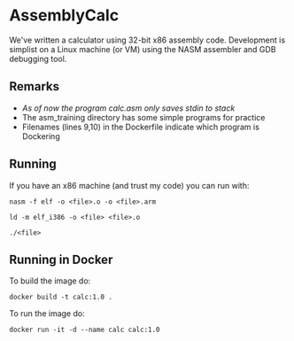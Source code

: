 # AssemblyCalc
We've written a calculator using 32-bit x86 assembly code. Development is simplist on a Linux
machine (or VM) using the NASM assembler and GDB debugging tool.

## Remarks
- *As of now the program calc.asm only saves stdin to stack*
- The asm_training directory has some simple programs for practice
- Filenames (lines 9,10) in the Dockerfile indicate which program is Dockering
  
## Running
If you have an x86 machine (and trust my code) you can run with:
```
nasm -f elf -o <file>.o -o <file>.arm 
```
```
ld -m elf_i386 -o <file> <file>.o
```
```
./<file>
```

## Running in Docker
To build the image do:

```
docker build -t calc:1.0 .
```

To run the image do:

```
docker run -it -d --name calc calc:1.0
```

